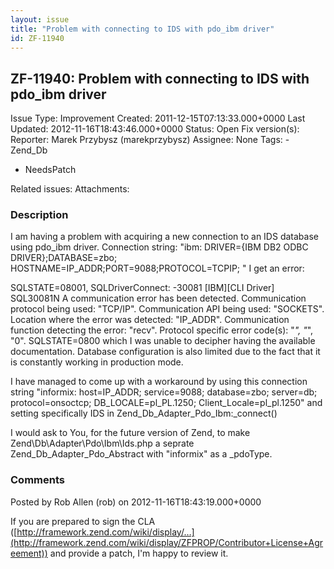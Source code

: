 ```yaml
---
layout: issue
title: "Problem with connecting to IDS with pdo_ibm driver"
id: ZF-11940
---
```


ZF-11940: Problem with connecting to IDS with pdo\_ibm driver
-------------------------------------------------------------

 Issue Type: Improvement Created: 2011-12-15T07:13:33.000+0000 Last Updated: 2012-11-16T18:43:46.000+0000 Status: Open Fix version(s): 
 Reporter:  Marek Przybysz (marekprzybysz)  Assignee:  None  Tags: - Zend\_Db
- NeedsPatch
 
 Related issues: 
 Attachments: 
### Description

I am having a problem with acquiring a new connection to an IDS database using pdo\_ibm driver. Connection string: "ibm: DRIVER={IBM DB2 ODBC DRIVER};DATABASE=zbo; HOSTNAME=IP\_ADDR;PORT=9088;PROTOCOL=TCPIP; " I get an error:

SQLSTATE=08001, SQLDriverConnect: -30081 [IBM][CLI Driver] SQL30081N A communication error has been detected. Communication protocol being used: "TCP/IP". Communication API being used: "SOCKETS". Location where the error was detected: "IP\_ADDR". Communication function detecting the error: "recv". Protocol specific error code(s): "_", "_", "0". SQLSTATE=0800 which I was unable to decipher having the available documentation. Database configuration is also limited due to the fact that it is constantly working in production mode.

I have managed to come up with a workaround by using this connection string "informix: host=IP\_ADDR; service=9088; database=zbo; server=db; protocol=onsoctcp; DB\_LOCALE=pl\_PL.1250; Client\_Locale=pl\_pl.1250" and setting specifically IDS in Zend\_Db\_Adapter\_Pdo\_Ibm:\_connect()

I would ask to You, for the future version of Zend, to make Zend\\Db\\Adapter\\Pdo\\Ibm\\Ids.php a seprate Zend\_Db\_Adapter\_Pdo\_Abstract with "informix" as a \_pdoType.

 

 

### Comments

Posted by Rob Allen (rob) on 2012-11-16T18:43:19.000+0000

If you are prepared to sign the CLA ([http://framework.zend.com/wiki/display/…](http://framework.zend.com/wiki/display/ZFPROP/Contributor+License+Agreement)) and provide a patch, I'm happy to review it.

 

 